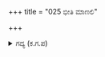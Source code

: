 +++
title = "025 ಭೀತಿ ಮಾಣಲಿ"

+++

<details><summary>ಗದ್ಯ (ಕ.ಗ.ಪ) </summary>

25. "ಭಯ ನಿವಾರಣೆಯಾಗಲಿ ಭೀಮ ಪಾರ್ಥರು ಯುದ್ಧವನ್ನು ಕೈಗೊಂಡರು. ವಿಶೇಷವಾಗಿ ಸೋತವರು ಸರಿಪಡಿಸಿಕೊಳ್ಳುವುದು ಸಮಾಧಾನ ಮಾಡಿಕೊಳ್ಳುವುದು ಎನ್ನುತ್ತಾ ಸೇವಕರು ಹೇಳುತ್ತಿರಲು, ಚತುರಂಗ ಸೇನೆಯ ಪಾದಗಳ ಏಟಿನಿಂದ ಮೇಲೆದ್ದ ಧೂಳಿನ ಸಮೂಹವು ಎಲ್ಲಾ ದಿಕ್ಕುಗಳಿಂದ ಹುಟ್ಟಿವೆಯೋ ಎನ್ನುವಂತೆ ಪಾಂಡುಸುತ ಸೇನೆಯೂ ಗುಂಪಾಗಿ ಸೇರಿತು.
</details>
